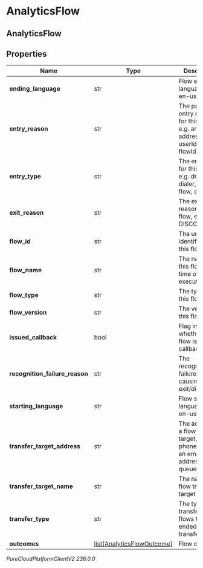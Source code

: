 # AnalyticsFlow

## AnalyticsFlow

## Properties

|Name | Type | Description | Notes|
|------------ | ------------- | ------------- | -------------|
| **ending_language** | str | Flow ending language, e.g. en-us | [optional] |
| **entry_reason** | str | The particular entry reason for this flow, e.g. an address, userId, or flowId | [optional] |
| **entry_type** | str | The entry type for this flow, e.g. dnis, dialer, agent, flow, or direct | [optional] |
| **exit_reason** | str | The exit reason for this flow, e.g. DISCONNECT | [optional] |
| **flow_id** | str | The unique identifier of this flow | [optional] |
| **flow_name** | str | The name of this flow at the time of flow execution | [optional] |
| **flow_type** | str | The type of this flow | [optional] |
| **flow_version** | str | The version of this flow | [optional] |
| **issued_callback** | bool | Flag indicating whether the flow issued a callback | [optional] |
| **recognition_failure_reason** | str | The recognition failure reason causing to exit/disconnect | [optional] |
| **starting_language** | str | Flow starting language, e.g. en-us | [optional] |
| **transfer_target_address** | str | The address of a flow transfer target, e.g. a phone number, an email address, or a queueId | [optional] |
| **transfer_target_name** | str | The name of a flow transfer target | [optional] |
| **transfer_type** | str | The type of transfer for flows that ended with a transfer | [optional] |
| **outcomes** | [list[AnalyticsFlowOutcome]](AnalyticsFlowOutcome) | Flow outcomes | [optional] |



_PureCloudPlatformClientV2 236.0.0_
